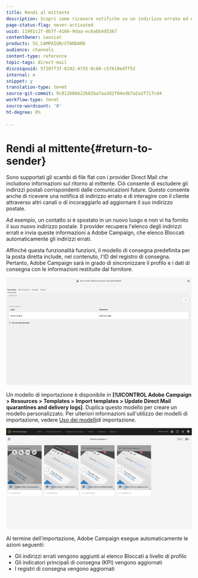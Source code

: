 ```yaml
---
title: Rendi al mittente
description: Scopri come ricevere notifiche su un indirizzo errato ed escluderlo dalle comunicazioni future.
page-status-flag: never-activated
uuid: 11981c2f-0b7f-4166-9daa-ec6a6b4d5367
contentOwner: sauviat
products: SG_CAMPAIGN/STANDARD
audience: channels
content-type: reference
topic-tags: direct-mail
discoiquuid: 5f20ff3f-8242-4735-8c60-c57610edff52
internal: n
snippet: y
translation-type: tm+mt
source-git-commit: 9c812b0b622b82ba7aa382f04edb7a2a3f717cd4
workflow-type: tm+mt
source-wordcount: '0'
ht-degree: 0%

---
```



# Rendi al mittente{#return-to-sender}

Sono supportati gli scambi di file flat con i provider Direct Mail che includono informazioni sul ritorno al mittente. Ciò consente di escludere gli indirizzi postali corrispondenti dalle comunicazioni future. Questo consente anche di ricevere una notifica di indirizzo errato e di interagire con il cliente attraverso altri canali o di incoraggiarlo ad aggiornare il suo indirizzo postale.

Ad esempio, un contatto si è spostato in un nuovo luogo e non vi ha fornito il suo nuovo indirizzo postale. Il provider recupera l&#39;elenco degli indirizzi errati e invia queste informazioni a  Adobe Campaign, che elenco Bloccati automaticamente gli indirizzi errati.

Affinché questa funzionalità funzioni, il modello di consegna predefinita per la posta diretta include, nel contenuto, l&#39;ID del registro di consegna. Pertanto,  Adobe Campaign sarà in grado di sincronizzare il profilo e i dati di consegna con le informazioni restituite dal fornitore.

![](assets/direct_mail_return_sender_1.png)

Un modello di importazione è disponibile in **[!UICONTROL Adobe Campaign > Resources > Templates > Import templates > Update Direct Mail quarantines and delivery logs]**. Duplica questo modello per creare un modello personalizzato. Per ulteriori informazioni sull&#39;utilizzo dei modelli di importazione, vedere [Uso dei modelli](../../automating/using/importing-data-with-import-templates.md#setting-up-import-templates)di importazione.

![](assets/direct_mail_return_sender_2.png)

Al termine dell’importazione,  Adobe Campaign esegue automaticamente le azioni seguenti:

* Gli indirizzi errati vengono aggiunti al elenco Bloccati a livello di profilo
* Gli indicatori principali di consegna (KPI) vengono aggiornati
* I registri di consegna vengono aggiornati
